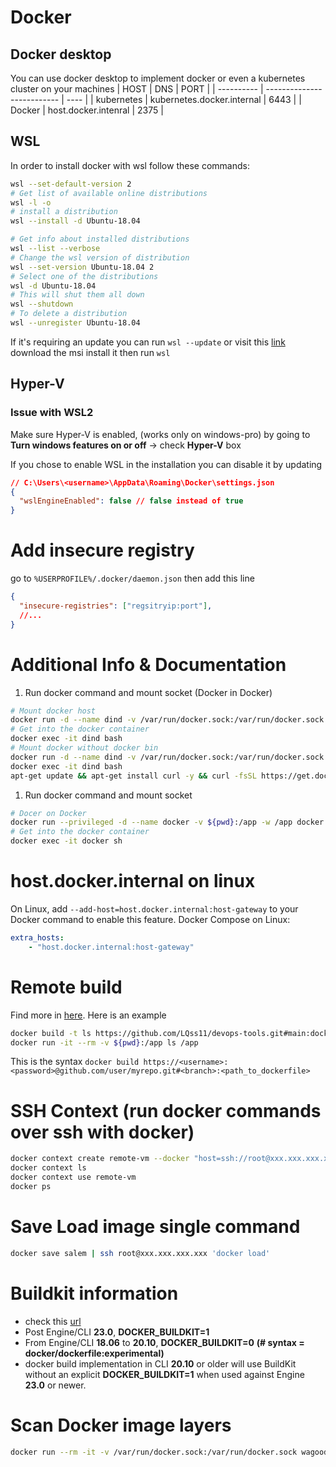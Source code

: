 # Docker
## Docker desktop
You can use docker desktop to implement docker or even a kubernetes cluster on your machines
| HOST       | DNS                        | PORT |
| ---------- | -------------------------- | ---- |
| kubernetes | kubernetes.docker.internal | 6443 |
| Docker     | host.docker.intenral       | 2375 |

## WSL
In order to install docker with wsl follow these commands:
```sh
wsl --set-default-version 2
# Get list of available online distributions
wsl -l -o 
# install a distribution
wsl --install -d Ubuntu-18.04

# Get info about installed distributions
wsl --list --verbose
# Change the wsl version of distribution
wsl --set-version Ubuntu-18.04 2
# Select one of the distributions
wsl -d Ubuntu-18.04
# This will shut them all down
wsl --shutdown
# To delete a distribution
wsl --unregister Ubuntu-18.04
```
If it's requiring an update you can run `wsl --update` or visit this [link](https://www.catalog.update.microsoft.com/Search.aspx?q=wsl) download the msi install it then run `wsl`
## Hyper-V
### Issue with WSL2
Make sure Hyper-V is enabled, (works only on windows-pro) by going to **Turn windows features on or off** -> check **Hyper-V** box

If you chose to enable WSL in the installation you can disable it by updating 
```json
// C:\Users\<username>\AppData\Roaming\Docker\settings.json
{
  "wslEngineEnabled": false // false instead of true
}
```

# Add insecure registry
go to `%USERPROFILE%/.docker/daemon.json` then add this line
```json
{
  "insecure-registries": ["regsitryip:port"],
  //...
}
```
# Additional Info & Documentation
1. Run docker command and mount socket (Docker in Docker)
```sh
# Mount docker host
docker run -d --name dind -v /var/run/docker.sock:/var/run/docker.sock -v /usr/bin/docker:/usr/bin/docker -v ${pwd}:/app -w /app ubuntu bash -c "tail -f /dev/null" 
# Get into the docker container
docker exec -it dind bash
# Mount docker without docker bin
docker run -d --name dind -v /var/run/docker.sock:/var/run/docker.sock -v ${pwd}:/app -w /app ubuntu bash -c "tail -f /dev/null" 
docker exec -it dind bash
apt-get update && apt-get install curl -y && curl -fsSL https://get.docker.com | sudo sh
```
1. Run docker command and mount socket
```sh
# Docer on Docker
docker run --privileged -d --name docker -v ${pwd}:/app -w /app docker:dind
# Get into the docker container
docker exec -it docker sh
```

# host.docker.internal on linux
On Linux, add `--add-host=host.docker.internal:host-gateway` to your Docker command to enable this feature. 
Docker Compose on Linux:
```yaml
extra_hosts:
    - "host.docker.internal:host-gateway"
```

# Remote build 
Find more in [here](https://docs.docker.com/build/building/context/#url-fragments).
Here is an example 
```sh
docker build -t ls https://github.com/LQss11/devops-tools.git#main:docker/images/distroless/ls
docker run -it --rm -v ${pwd}:/app ls /app
```
This is the syntax
`docker build https://<username>:<password>@github.com/user/myrepo.git#<branch>:<path_to_dockerfile>`

# SSH Context (run docker commands over ssh with docker)
```sh
docker context create remote-vm --docker "host=ssh://root@xxx.xxx.xxx.xxx"
docker context ls
docker context use remote-vm
docker ps
```

# Save Load image single command
```sh
docker save salem | ssh root@xxx.xxx.xxx.xxx 'docker load'
```
# Buildkit information
- check this [url](https://github.com/moby/buildkit/issues/1214#issuecomment-1763493367)
- Post Engine/CLI **23.0**, **DOCKER_BUILDKIT=1**
- From Engine/CLI **18.06** to **20.10**, **DOCKER_BUILDKIT=0** **(# syntax = docker/dockerfile:experimental)**
- docker build implementation in CLI **20.10** or older will use BuildKit without an explicit **DOCKER_BUILDKIT=1** when used against Engine **23.0** or newer.

# Scan Docker image layers
```sh
docker run --rm -it -v /var/run/docker.sock:/var/run/docker.sock wagoodman/dive:latest my image
```
